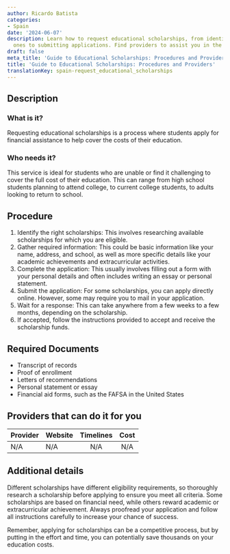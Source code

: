 ```yaml
---
author: Ricardo Batista
categories:
- Spain
date: '2024-06-07'
description: Learn how to request educational scholarships, from identifying the right
  ones to submitting applications. Find providers to assist you in the process.
draft: false
meta_title: 'Guide to Educational Scholarships: Procedures and Providers'
title: 'Guide to Educational Scholarships: Procedures and Providers'
translationKey: spain-request_educational_scholarships
---
```



## Description
### What is it?
Requesting educational scholarships is a process where students apply for financial assistance to help cover the costs of their education.

### Who needs it?
This service is ideal for students who are unable or find it challenging to cover the full cost of their education. This can range from high school students planning to attend college, to current college students, to adults looking to return to school.

## Procedure
1. Identify the right scholarships: This involves researching available scholarships for which you are eligible.
2. Gather required information: This could be basic information like your name, address, and school, as well as more specific details like your academic achievements and extracurricular activities.
3. Complete the application: This usually involves filling out a form with your personal details and often includes writing an essay or personal statement.
4. Submit the application: For some scholarships, you can apply directly online. However, some may require you to mail in your application.
5. Wait for a response: This can take anywhere from a few weeks to a few months, depending on the scholarship.
6. If accepted, follow the instructions provided to accept and receive the scholarship funds.

## Required Documents
- Transcript of records
- Proof of enrollment
- Letters of recommendations
- Personal statement or essay
- Financial aid forms, such as the FAFSA in the United States

## Providers that can do it for you

| Provider        |     Website     |     Timelines    |       Cost      |
| --------------- | --------------- |  :-------------: | :-------------: |
| N/A      |  N/A       |      N/A      |        N/A       |

## Additional details
Different scholarships have different eligibility requirements, so thoroughly research a scholarship before applying to ensure you meet all criteria. Some scholarships are based on financial need, while others reward academic or extracurricular achievement. Always proofread your application and follow all instructions carefully to increase your chance of success. 

Remember, applying for scholarships can be a competitive process, but by putting in the effort and time, you can potentially save thousands on your education costs.
